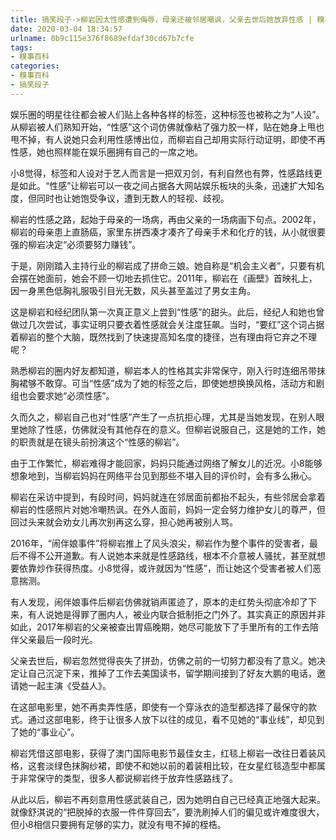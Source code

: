 ```yaml
---
title: 搞笑段子->柳岩因太性感遭到侮辱，母亲还被邻居嘲讽，父亲去世后她放弃性感 | 糗事百科
date: 2020-03-04 18:34:57
urlname: 0b9c115e376f8689efdaf30cd67b7cfe
tags: 
- 糗事百科
categories:
- 糗事百科
- 搞笑段子
---
```

娱乐圈的明星往往都会被人们贴上各种各样的标签，这种标签也被称之为“人设”。从柳岩被人们熟知开始，“性感”这个词仿佛就像粘了强力胶一样，贴在她身上甩也甩不掉，有人说她只会利用性感博出位，而柳岩自己却用实际行动证明，即使不再性感，她也照样能在娱乐圈拥有自己的一席之地。

小8觉得，标签和人设对于艺人而言是一把双刃剑，有利自然也有弊，性感路线更是如此。“性感”让柳岩可以一夜之间占据各大网站娱乐板块的头条，迅速扩大知名度，但同时也让她饱受争议，遭到无数人的轻视、歧视。

柳岩的性感之路，起始于母亲的一场病，再由父亲的一场病画下句点。2002年，柳岩的母亲患上直肠癌，家里东拼西凑才凑齐了母亲手术和化疗的钱，从小就很要强的柳岩决定“必须要努力赚钱”。

于是，刚刚踏入主持行业的柳岩成了拼命三娘。她自称是“机会主义者”，只要有机会摆在她面前，她会不顾一切地去抓住它。2011年，柳岩在《画壁》首映礼上，因一身黑色低胸礼服吸引目光无数，风头甚至盖过了男女主角。

这是柳岩和经纪团队第一次真正意义上尝到“性感”的甜头。此后，经纪人和她也曾做过几次尝试，事实证明只要衣着性感就会关注度狂飙。当时，“要红”这个词占据着柳岩的整个大脑，既然找到了快速提高知名度的捷径，岂有理由将它弃之不理呢？

熟悉柳岩的圈内好友都知道，柳岩本人的性格其实非常保守，刚入行时连细吊带抹胸裙够不敢穿。可当“性感”成为了她的标签之后，即使她想换换风格，活动方和剧组也会要求她“必须性感”。

久而久之，柳岩自己也对“性感”产生了一点抗拒心理，尤其是当她发现，在别人眼里她除了性感，仿佛就没有其他存在的意义。但柳岩说服自己，这是她的工作，她的职责就是在镜头前扮演这个“性感的柳岩”。

由于工作繁忙，柳岩难得才能回家，妈妈只能通过网络了解女儿的近况。小8能够想象地到，当柳岩妈妈在网络平台见到那些不堪入目的评价时，会有多么揪心。

柳岩在采访中提到，有段时间，妈妈就连在邻居面前都抬不起头，有些邻居会拿着柳岩的性感照片对她冷嘲热讽。在外人面前，妈妈一定会努力维护女儿的尊严，但回过头来就会劝女儿再次别再这么穿，担心她再被别人骂。

2016年，“闹伴娘事件”将柳岩推上了风头浪尖，柳岩作为整个事件的受害者，最后不得不公开道歉。有人说她本来就是性感路线，根本不介意被人骚扰，甚至就想要依靠炒作获得热度。小8觉得，或许就因为“性感”，而让她这个受害者被人们恶意揣测。

有人发现，闹伴娘事件后柳岩仿佛就销声匿迹了，原本的走红势头彻底冷却了下来，有人说她是得罪了圈内人，被业内联合抵制拒之门外了。其实真正的原因并非如此，2017年柳岩的父亲被查出胃癌晚期，她尽可能放下了手里所有的工作去陪伴父亲最后一段时光。

父亲去世后，柳岩忽然觉得丧失了拼劲，仿佛之前的一切努力都没有了意义。她决定让自己沉淀下来，推掉了工作去美国读书，留学期间接到了好友大鹏的电话，邀请她一起主演《受益人》。

在这部电影里，她不再卖弄性感，即使有一个穿泳衣的造型都选择了最保守的款式。通过这部电影，终于让很多人放下以往的成见，看不见她的“事业线”，却见到了她的“事业心”。

柳岩凭借这部电影，获得了澳门国际电影节最佳女主，红毯上柳岩一改往日着装风格，这套淡绿色抹胸纱裙，即使不和她以前的着装相比较，在女星红毯造型中都属于非常保守的类型，很多人都说柳岩终于放弃性感路线了。

从此以后，柳岩不再刻意用性感武装自己，因为她明白自己已经真正地强大起来。就像舒淇说的“把脱掉的衣服一件件穿回去”，要洗刷掉人们的偏见或许难度很大，但小8相信只要拥有足够的实力，就没有甩不掉的桎梏。


